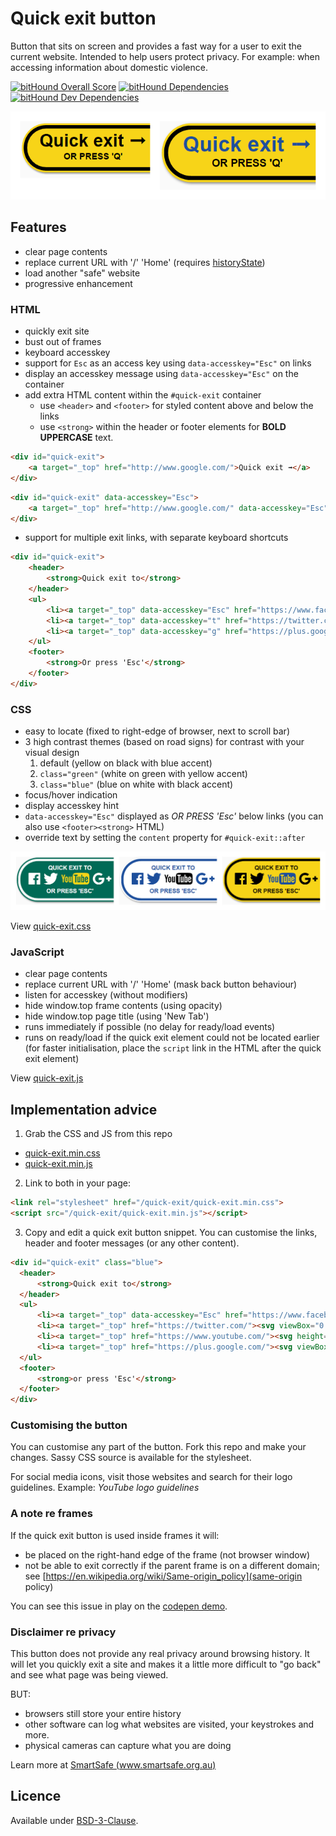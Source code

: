 Quick exit button
=================

Button that sits on screen and provides a fast way for a user to exit the current website.
Intended to help users protect privacy. For example: when accessing information about domestic violence.

[![bitHound Overall Score](https://www.bithound.io/github/bboyle/quick-exit/badges/score.svg)](https://www.bithound.io/github/bboyle/quick-exit)
[![bitHound Dependencies](https://www.bithound.io/github/bboyle/quick-exit/badges/dependencies.svg)](https://www.bithound.io/github/bboyle/quick-exit/gh-pages/dependencies/npm)
[![bitHound Dev Dependencies](https://www.bithound.io/github/bboyle/quick-exit/badges/devDependencies.svg)](https://www.bithound.io/github/bboyle/quick-exit/gh-pages/dependencies/npm)

![Screenshot of default and hover states](screenshots/quick-exit-default-hover.png)

Features
--------

- clear page contents
- replace current URL with '/' 'Home' (requires [historyState](http://caniuse.com/#feat=history))
- load another "safe" website
- progressive enhancement

### HTML

- quickly exit site
- bust out of frames
- keyboard accesskey
- support for `Esc` as an access key using `data-accesskey="Esc"` on links
- display an accesskey message using `data-accesskey="Esc"` on the container
- add extra HTML content within the `#quick-exit` container
  - use `<header>` and `<footer>` for styled content above and below the links
  - use `<strong>` within the header or footer elements for **BOLD UPPERCASE** text.

```html
<div id="quick-exit">
    <a target="_top" href="http://www.google.com/">Quick exit ➟</a>
</div>
```

```html
<div id="quick-exit" data-accesskey="Esc">
    <a target="_top" href="http://www.google.com/" data-accesskey="Esc">Quick exit ➟</a>
</div>
```

- support for multiple exit links, with separate keyboard shortcuts

```html
<div id="quick-exit">
	<header>
		<strong>Quick exit to</strong>
	</header>
	<ul>
		<li><a target="_top" data-accesskey="Esc" href="https://www.facebook.com/"><svg viewBox="0 0 266.79999 266.89999"><path d="M252.1 0H14.7C6.6 0 0 6.6 0 14.7v237.4c0 8.1 6.6 14.7 14.7 14.7h127.8V163.5h-34.8v-40.3h34.8V93.5c0-34.5 21.1-53.2 51.8-53.2 14.7 0 27.4 1.1 31.1 1.6v36h-21.3c-16.7 0-20 7.9-20 19.6v25.7H224l-5.2 40.3h-34.7v103.4h68c8.1 0 14.7-6.6 14.7-14.7V14.7c0-8.2-6.5-14.7-14.7-14.7z"/></svg></a></li>
		<li><a target="_top" data-accesskey="t" href="https://twitter.com/"><svg viewBox="0 0 273.29999 222.3"><path d="M273.3 26.3c-10.1 4.5-20.9 7.5-32.2 8.8 11.6-6.9 20.5-17.9 24.7-31-10.8 6.4-22.8 11.1-35.6 13.6A55.92 55.92 0 0 0 189.3 0c-31 0-56.1 25.1-56.1 56.1 0 4.4.5 8.7 1.5 12.8-46.6-2.3-87.9-24.7-115.6-58.6-4.8 8.3-7.6 17.9-7.6 28.2 0 19.5 9.9 36.6 25 46.7-9.2-.3-17.8-2.8-25.4-7v.7c0 27.2 19.3 49.8 45 55-4.7 1.3-9.7 2-14.8 2-3.6 0-7.1-.4-10.6-1 7.1 22.3 27.9 38.5 52.4 39-19.2 15-43.4 24-69.7 24-4.5 0-9-.3-13.4-.8 24.8 15.9 54.3 25.2 86 25.2 103.2 0 159.6-85.5 159.6-159.6 0-2.4-.1-4.9-.2-7.3 10.9-7.9 20.4-17.8 27.9-29.1z"/></svg></a></li>
		<li><a target="_top" data-accesskey="g" href="https://plus.google.com/"><svg viewBox="0 0 22 14"><path d="M7 6v2.4h3.97c-.16 1.03-1.2 3.02-3.97 3.02-2.39 0-4.34-1.98-4.34-4.42S4.61 2.58 7 2.58c1.36 0 2.27.58 2.79 1.08l1.9-1.83C10.47.69 8.89 0 7 0 3.13 0 0 3.13 0 7s3.13 7 7 7c4.04 0 6.72-2.84 6.72-6.84 0-.46-.05-.81-.11-1.16H7zM22 6h-2V4h-2v2h-2v2h2v2h2V8h2"/></svg></a></li>
	</ul>
	<footer>
		<strong>Or press 'Esc'</strong>
	</footer>
</div>

```

### CSS

- easy to locate (fixed to right-edge of browser, next to scroll bar)
- 3 high contrast themes (based on road signs) for contrast with your visual design
  1. default (yellow on black with blue accent)
  2. `class="green"` (white on green with yellow accent)
  3. `class="blue"` (blue on white with black accent)
- focus/hover indication
- display accesskey hint
- `data-accesskey="Esc"` displayed as *OR PRESS 'Esc'* below links (you can also use `<footer><strong>` HTML)
- override text by setting the `content` property for `#quick-exit::after`

![Screenshot of green, blue and yellow themes](screenshots/quick-exit-themes.png)

View [quick-exit.css](src/quick-exit.css)

### JavaScript

- clear page contents
- replace current URL with '/' 'Home' (mask back button behaviour)
- listen for accesskey (without modifiers)
- hide window.top frame contents (using opacity)
- hide window.top page title (using 'New Tab')
- runs immediately if possible (no delay for ready/load events)
- runs on ready/load if the quick exit element could not be located earlier
  (for faster initialisation, place the `script` link in the HTML after the quick exit element)

View [quick-exit.js](src/quick-exit.js)


Implementation advice
---------------------

1. Grab the CSS and JS from this repo

  - [quick-exit.min.css](dist/quick-exit.min.css)
  - [quick-exit.min.js](dist/quick-exit.min.js)

2. Link to both in your page:

  ```html
  <link rel="stylesheet" href="/quick-exit/quick-exit.min.css">
  <script src="/quick-exit/quick-exit.min.js"></script>
  ```

3. Copy and edit a quick exit button snippet. You can customise the links, header and footer messages (or any other content).

  ```html
  <div id="quick-exit" class="blue">
  	<header>
  		<strong>Quick exit to</strong>
  	</header>
  	<ul>
  		<li><a target="_top" data-accesskey="Esc" href="https://www.facebook.com/"><svg viewBox="0 0 266.79999 266.89999"><path d="M252.1 0H14.7C6.6 0 0 6.6 0 14.7v237.4c0 8.1 6.6 14.7 14.7 14.7h127.8V163.5h-34.8v-40.3h34.8V93.5c0-34.5 21.1-53.2 51.8-53.2 14.7 0 27.4 1.1 31.1 1.6v36h-21.3c-16.7 0-20 7.9-20 19.6v25.7H224l-5.2 40.3h-34.7v103.4h68c8.1 0 14.7-6.6 14.7-14.7V14.7c0-8.2-6.5-14.7-14.7-14.7z"/></svg></a></li>
  		<li><a target="_top" href="https://twitter.com/"><svg viewBox="0 0 273.29999 222.3"><path d="M273.3 26.3c-10.1 4.5-20.9 7.5-32.2 8.8 11.6-6.9 20.5-17.9 24.7-31-10.8 6.4-22.8 11.1-35.6 13.6A55.92 55.92 0 0 0 189.3 0c-31 0-56.1 25.1-56.1 56.1 0 4.4.5 8.7 1.5 12.8-46.6-2.3-87.9-24.7-115.6-58.6-4.8 8.3-7.6 17.9-7.6 28.2 0 19.5 9.9 36.6 25 46.7-9.2-.3-17.8-2.8-25.4-7v.7c0 27.2 19.3 49.8 45 55-4.7 1.3-9.7 2-14.8 2-3.6 0-7.1-.4-10.6-1 7.1 22.3 27.9 38.5 52.4 39-19.2 15-43.4 24-69.7 24-4.5 0-9-.3-13.4-.8 24.8 15.9 54.3 25.2 86 25.2 103.2 0 159.6-85.5 159.6-159.6 0-2.4-.1-4.9-.2-7.3 10.9-7.9 20.4-17.8 27.9-29.1z"/></svg></a></li>
  		<li><a target="_top" href="https://www.youtube.com/"><svg height="209.1" width="500.902" viewBox="0 0 500.90244 209.1"><path d="M351.6 0s-62.7 0-104.5 3c-5.8.7-18.6.8-29.9 12.6-9 9-11.9 29.5-11.9 29.5s-3 24.1-3 48.1v22.6c0 24.1 3 48.1 3 48.1s2.9 20.5 11.9 29.5c11.4 11.8 26.3 11.5 32.9 12.7 23.9 2.3 101.5 3 101.5 3s62.7-.1 104.5-3.1c5.8-.7 18.6-.8 29.9-12.6 9-9 11.9-29.5 11.9-29.5s3-24.1 3-48.1V93.2c.1-24-2.9-48.1-2.9-48.1s-2.9-20.5-11.9-29.5C474.7 3.8 462 3.7 456.2 3c-41.8-3-104.5-3-104.5-3h-.1zM227 35.2h63v19h-22v115h-20v-115h-21v-19zm128 0h18v43.7c5.8-7.2 12.4-11.3 19.1-11.3 7.2 0 12 4.2 14.5 11.6 1.2 4.1 2.4 10.5 2.4 20v40c0 9.2-.8 15.8-2 20-2.4 7.4-7.7 11.3-14.9 11.3-6.5 0-13.1-3.9-19.1-11.4v10.1h-18v-134zm93.7 32.6c9.1 0 16.3 3.7 21.4 10.5 3.8 5 5.9 12.8 5.9 23.5V122.4h-36.2v18c0 9.3 2.6 13.9 8.8 13.9 4.5 0 7.1-2.5 8.1-7.3.1-1 .1-5.3.1-12.6h19v2.8c0 5.9-.4 10-.6 11.8-.6 4-2 7.6-4.2 10.8-5 7.2-12.4 10.8-21.9 10.8-9.5 0-16.7-3.4-21.9-10.2-3.8-5-6.3-12.5-6.3-23.1v-35c0-10.7 2.3-18.9 6.1-24 5.2-6.9 12.5-10.5 21.7-10.5zM287 69.2h19v81c.4 2.8 1.6 3.8 4.1 3.8 3.6 0 6.9-3.2 10.9-8.8v-76h19v100h-19v-11c-7.2 8.3-13.3 12.4-20 12.4-5.8 0-9.9-2.8-11.9-7.7-1.2-3-2.1-7.8-2.1-14.7v-79zm95.4 15c-3 0-6.4 1.6-9.4 4.6v60.6c3 3.1 6.4 4.6 9.4 4.6 5.2 0 7.6-3.8 7.6-13.8V97.1c0-10-2.4-12.9-7.6-12.9zm66.2.1c-6 0-8.6 2.6-8.6 11.9v11h17V96.3c0-9.2-2.4-12-8.4-12z"/><g><path d="M187 169.2h-19v-11c-7.2 8.3-13.3 12.4-20 12.4-5.8 0-9.9-2.8-11.9-7.7-1.2-3-2.1-7.8-2.1-14.7v-80h19v82c.4 2.8 1.6 3.8 4.1 3.8 3.6 0 6.9-3.2 10.9-8.8v-77h19v101z"/><path d="M120 101.2c0-10.8-2.2-18.9-6-24-5.1-6.9-13-9.7-21-9.7-9.1 0-15.9 2.8-21 9.7-3.9 5.1-6 13.3-6 24.1v35.9c0 10.7 1.9 18.1 5.8 23.2 5.1 6.9 13.2 10.5 21.2 10.5s16.3-3.6 21.4-10.5c3.8-5.1 5.6-12.5 5.6-23.2v-36zm-19 38c1 10-2.1 15-8 15s-9-5-8-15v-40c-1-10 2.1-14.7 8-14.7s9 4.7 8 14.7v40z"/><path d="M45 114.2v55H25v-55S4.3 46.8 0 34.2h21l14 52.7 14-52.7h21l-25 80z"/></g></svg></a></li>
  		<li><a target="_top" href="https://plus.google.com/"><svg viewBox="0 0 22 14"><path d="M7 6v2.4h3.97c-.16 1.03-1.2 3.02-3.97 3.02-2.39 0-4.34-1.98-4.34-4.42S4.61 2.58 7 2.58c1.36 0 2.27.58 2.79 1.08l1.9-1.83C10.47.69 8.89 0 7 0 3.13 0 0 3.13 0 7s3.13 7 7 7c4.04 0 6.72-2.84 6.72-6.84 0-.46-.05-.81-.11-1.16H7zM22 6h-2V4h-2v2h-2v2h2v2h2V8h2"/></svg></a></li>
  	</ul>
  	<footer>
  		<strong>or press 'Esc'</strong>
  	</footer>
  </div>
  ```

### Customising the button

You can customise any part of the button.
Fork this repo and make your changes.
Sassy CSS source is available for the stylesheet.

For social media icons, visit those websites and search for their logo guidelines. Example: *YouTube logo guidelines*


### A note re frames

If the quick exit button is used inside frames it will:

- be placed on the right-hand edge of the frame (not browser window)
- not be able to exit correctly if the parent frame is on a different domain; see [https://en.wikipedia.org/wiki/Same-origin_policy](same-origin policy)

You can see this issue in play on the [codepen demo](http://codepen.io/bboyle/full/VaZqMb/).


### Disclaimer re privacy

This button does not provide any real privacy around browsing history.
It will let you quickly exit a site and makes it a little more difficult to "go back" and see what page was being viewed.

BUT:

- browsers still store your entire history
- other software can log what websites are visited, your keystrokes and more.
- physical cameras can capture what you are doing

Learn more at [SmartSafe (www.smartsafe.org.au)](http://www.smartsafe.org.au/)


Licence
-------

Available under [BSD-3-Clause](LICENSE).
